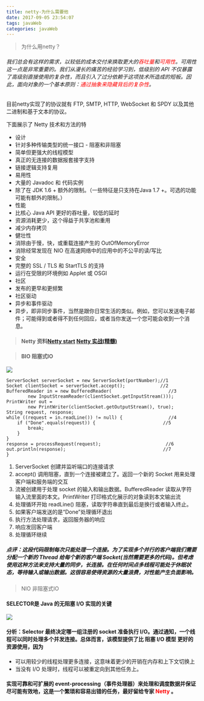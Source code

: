 ```yaml
---
title: netty-为什么需要他
date: 2017-09-05 23:54:07
tags: javaWeb
categories: javaWeb
---
```

>为什么用netty？

###### 我们总会有这样的需求，以较低的成本交付来换取更大的<font color="#FF0000">吞吐量</font>和<font color="#FF0000">可用性</font>。可用性这一点是非常重要的。我们从漫长的痛苦的经验学习到，低级别的 API 不仅暴露了高级别直接使用的复杂性，而且引入了过分依赖于这项技术所造成的短板。因此，面向对象的一个基本原则：<font color="#FF0000">通过抽象来隐藏背后的复杂性</font>。
目前netty实现了的协议就有 FTP, SMTP, HTTP, WebSocket 和 SPDY 以及其他二进制和基于文本的协议。

下面展示了 Netty 技术和方法的特
- 设计
 - 针对多种传输类型的统一接口 - 阻塞和非阻塞
 - 简单但更强大的线程模型
 - 真正的无连接的数据报套接字支持
 - 链接逻辑支持复用
- 易用性
 - 大量的 Javadoc 和 代码实例
 - 除了在 JDK 1.6 + 额外的限制。（一些特征是只支持在Java 1.7 +。可选的功能可能有额外的限制。）
- 性能
 - 比核心 Java API 更好的吞吐量，较低的延时
 - 资源消耗更少，这个得益于共享池和重用
 - 减少内存拷贝
- 健壮性
 - 消除由于慢，快，或重载连接产生的 OutOfMemoryError
 - 消除经常发现在 NIO 在高速网络中的应用中的不公平的读/写比
- 安全
 - 完整的 SSL / TLS 和 StartTLS 的支持
 - 运行在受限的环境例如 Applet 或 OSGI
- 社区
 - 发布的更早和更频繁
 - 社区驱动
- 异步和事件驱动
 - 异步，即非同步事件，当然是跟你日常生活的类似。例如，您可以发送电子邮件；可能得到或者得不到任何回应，或者当你发送一个您可能会收到一个消息。
>#### Netty 资料[Netty start](//waylau.gitbooks.io/netty-4-user-guide/Preface/The%20Solution.html)   [Netty 实战(精髓)](https://waylau.gitbooks.io/essential-netty-in-action/GETTING%20STARTED/Introducing%20Netty.html)

>#### BIO 阻塞式IO

![](http://ww1.sinaimg.cn/large/005Y4715gy1fj92asb8scj30fx0acta4.jpg)

```
ServerSocket serverSocket = new ServerSocket(portNumber);//1
Socket clientSocket = serverSocket.accept();             //2
BufferedReader in = new BufferedReader(                     //3
        new InputStreamReader(clientSocket.getInputStream()));
PrintWriter out =
        new PrintWriter(clientSocket.getOutputStream(), true);
String request, response;
while ((request = in.readLine()) != null) {                 //4
    if ("Done".equals(request)) {                         //5
        break;
    }
}
response = processRequest(request);                        //6
out.println(response);                                    //7
}            
```
1. ServerSocket 创建并监听端口的连接请求
2. accept() 调用阻塞，直到一个连接被建立了。返回一个新的 Socket 用来处理 客户端和服务端的交互
3. 流被创建用于处理 socket 的输入和输出数据。BufferedReader 读取从字符输入流里面的本文。PrintWriter 打印格式化展示的对象读到本文输出流
4. 处理循环开始 readLine() 阻塞，读取字符串直到最后是换行或者输入终止。
5. 如果客户端发送的是“Done”处理循环退出
6. 执行方法处理请求，返回服务器的响应
7. 响应发回客户端
8. 处理循环继续
##### 点评：这段代码限制每次只能处理一个连接。为了实现多个并行的客户端我们需要分配一个新的 Thread 给每个新的客户端 Socket(当然需要更多的代码)。但考虑使用这种方法来支持大量的同步，长连接。在任何时间点多线程可能处于休眠状态，等待输入或输出数据。这很容易使得资源的大量浪费，对性能产生负面影响。
>NIO 非阻塞式IO

#### SELECTOR是 Java 的无阻塞 I/O 实现的关键
![](http://ww1.sinaimg.cn/large/005Y4715gy1fj92cpeip8j30fw0dj401.jpg)
#### 分析：Selector 最终决定哪一组注册的 socket 准备执行 I/O。通过通知，一个线程可以同时处理多个并发连接。总体而言，该模型提供了比 阻塞 I/O 模型 更好的资源使用，因为
- 可以用较少的线程处理更多连接，这意味着更少的开销在内存和上下文切换上
- 当没有 I/O 处理时，线程可以被重定向到其他任务上。
#### 实现可靠和可扩展的 event-processing（事件处理器）来处理和调度数据并保证尽可能有效地，这是一个繁琐和容易出错的任务，最好留给专家 <font color="#FF0000">Netty</font> 。